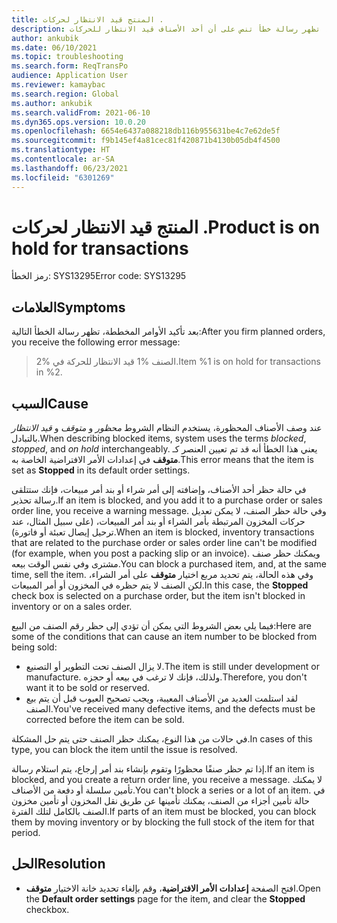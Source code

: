 ```yaml
---
title: المنتج قيد الانتظار لحركات .
description: بعد تأكيد أوامر التخطيط، تظهر رسالة خطأ تنص على أن أحد الأصناف قيد الانتظار للحركات.
author: ankubik
ms.date: 06/10/2021
ms.topic: troubleshooting
ms.search.form: ReqTransPo
audience: Application User
ms.reviewer: kamaybac
ms.search.region: Global
ms.author: ankubik
ms.search.validFrom: 2021-06-10
ms.dyn365.ops.version: 10.0.20
ms.openlocfilehash: 6654e6437a088218db116b955631be4c7e62de5f
ms.sourcegitcommit: f9b145ef4a81cec81f420871b4130b05db4f4500
ms.translationtype: HT
ms.contentlocale: ar-SA
ms.lasthandoff: 06/23/2021
ms.locfileid: "6301269"
---
```

# <a name="product-is-on-hold-for-transactions"></a><span data-ttu-id="a48f7-103">المنتج قيد الانتظار لحركات .</span><span class="sxs-lookup"><span data-stu-id="a48f7-103">Product is on hold for transactions</span></span>

<span data-ttu-id="a48f7-104">رمز الخطأ: SYS13295</span><span class="sxs-lookup"><span data-stu-id="a48f7-104">Error code: SYS13295</span></span>

## <a name="symptoms"></a><span data-ttu-id="a48f7-105">العلامات</span><span class="sxs-lookup"><span data-stu-id="a48f7-105">Symptoms</span></span>

<span data-ttu-id="a48f7-106">بعد تأكيد الأوامر المخططة، تظهر رسالة الخطأ التالية:</span><span class="sxs-lookup"><span data-stu-id="a48f7-106">After you firm planned orders, you receive the following error message:</span></span>

> <span data-ttu-id="a48f7-107">الصنف %1 قيد الانتظار للحركة في %2.</span><span class="sxs-lookup"><span data-stu-id="a48f7-107">Item %1 is on hold for transactions in %2.</span></span>

## <a name="cause"></a><span data-ttu-id="a48f7-108">السبب</span><span class="sxs-lookup"><span data-stu-id="a48f7-108">Cause</span></span>

<span data-ttu-id="a48f7-109">عند وصف الأصناف المحظورة، يستخدم النظام الشروط *محظور* و *متوقف* و *قيد الانتظار* بالتبادل.</span><span class="sxs-lookup"><span data-stu-id="a48f7-109">When describing blocked items, system uses the terms *blocked*, *stopped*, and *on hold* interchangeably.</span></span> <span data-ttu-id="a48f7-110">يعني هذا الخطأ أنه قد تم تعيين العنصر كـ **متوقف** في إعدادات الأمر الافتراضية الخاصة به.</span><span class="sxs-lookup"><span data-stu-id="a48f7-110">This error means that the item is set as **Stopped** in its default order settings.</span></span>

<span data-ttu-id="a48f7-111">في حالة حظر أحد الأصناف، وإضافته إلى أمر شراء أو بند أمر مبيعات، فإنك ستتلقى رسالة تحذير.</span><span class="sxs-lookup"><span data-stu-id="a48f7-111">If an item is blocked, and you add it to a purchase order or sales order line, you receive a warning message.</span></span> <span data-ttu-id="a48f7-112">وفي حالة حظر الصنف، لا يمكن تعديل حركات المخزون المرتبطة بأمر الشراء أو بند أمر المبيعات، (على سبيل المثال، عند ترحيل إيصال تعبئة أو فاتورة).</span><span class="sxs-lookup"><span data-stu-id="a48f7-112">When an item is blocked, inventory transactions that are related to the purchase order or sales order line can't be modified (for example, when you post a packing slip or an invoice).</span></span> <span data-ttu-id="a48f7-113">ويمكنك حظر صنف مشترى وفي نفس الوقت بيعه.</span><span class="sxs-lookup"><span data-stu-id="a48f7-113">You can block a purchased item, and, at the same time, sell the item.</span></span> <span data-ttu-id="a48f7-114">وفي هذه الحالة، يتم تحديد مربع اختيار **متوقف** على أمر الشراء، لكن الصنف لا يتم حظره في المخزون أو أمر المبيعات.</span><span class="sxs-lookup"><span data-stu-id="a48f7-114">In this case, the **Stopped** check box is selected on a purchase order, but the item isn't blocked in inventory or on a sales order.</span></span>

<span data-ttu-id="a48f7-115">فيما يلي بعض الشروط التي يمكن أن تؤدي إلى حظر رقم الصنف من البيع:</span><span class="sxs-lookup"><span data-stu-id="a48f7-115">Here are some of the conditions that can cause an item number to be blocked from being sold:</span></span>

- <span data-ttu-id="a48f7-116">لا يزال الصنف تحت التطوير أو التصنيع.</span><span class="sxs-lookup"><span data-stu-id="a48f7-116">The item is still under development or manufacture.</span></span> <span data-ttu-id="a48f7-117">ولذلك، فإنك لا ترغب في بيعه أو حجزه.</span><span class="sxs-lookup"><span data-stu-id="a48f7-117">Therefore, you don't want it to be sold or reserved.</span></span>
- <span data-ttu-id="a48f7-118">لقد استلمت العديد من الأصناف المعيبة، ويجب تصحيح العيوب قبل أن يتم بيع الصنف.</span><span class="sxs-lookup"><span data-stu-id="a48f7-118">You've received many defective items, and the defects must be corrected before the item can be sold.</span></span>

<span data-ttu-id="a48f7-119">في حالات من هذا النوع، يمكنك حظر الصنف حتى يتم حل المشكلة.</span><span class="sxs-lookup"><span data-stu-id="a48f7-119">In cases of this type, you can block the item until the issue is resolved.</span></span>

<span data-ttu-id="a48f7-120">إذا تم حظر صنفًا محظورًا وتقوم بإنشاء بند أمر إرجاع، يتم استلام رسالة.</span><span class="sxs-lookup"><span data-stu-id="a48f7-120">If an item is blocked, and you create a return order line, you receive a message.</span></span> <span data-ttu-id="a48f7-121">لا يمكنك تأمين سلسلة أو دفعة من الأصناف.</span><span class="sxs-lookup"><span data-stu-id="a48f7-121">You can't block a series or a lot of an item.</span></span> <span data-ttu-id="a48f7-122">في حالة تأمين أجزاء من الصنف، يمكنك تأمينها عن طريق نقل المخزون أو تأمين مخزون الصنف بالكامل لتلك الفترة.</span><span class="sxs-lookup"><span data-stu-id="a48f7-122">If parts of an item must be blocked, you can block them by moving inventory or by blocking the full stock of the item for that period.</span></span>

## <a name="resolution"></a><span data-ttu-id="a48f7-123">الحل</span><span class="sxs-lookup"><span data-stu-id="a48f7-123">Resolution</span></span>

- <span data-ttu-id="a48f7-124">افتح الصفحة **إعدادات الأمر الافتراضية**، وقم بإلغاء تحديد خانة الاختيار **متوقف**.</span><span class="sxs-lookup"><span data-stu-id="a48f7-124">Open the **Default order settings** page for the item, and clear the **Stopped** checkbox.</span></span>
